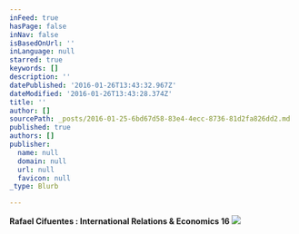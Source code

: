 ```yaml
---
inFeed: true
hasPage: false
inNav: false
isBasedOnUrl: ''
inLanguage: null
starred: true
keywords: []
description: ''
datePublished: '2016-01-26T13:43:32.967Z'
dateModified: '2016-01-26T13:43:28.374Z'
title: ''
author: []
sourcePath: _posts/2016-01-25-6bd67d58-83e4-4ecc-8736-81d2fa826dd2.md
published: true
authors: []
publisher:
  name: null
  domain: null
  url: null
  favicon: null
_type: Blurb

---
```

**Rafael Cifuentes : International Relations & Economics 16**
![](https://s3-us-west-2.amazonaws.com/the-grid-img/p/10689242115c6712babee023a2c863d58788c76f.jpg)

##